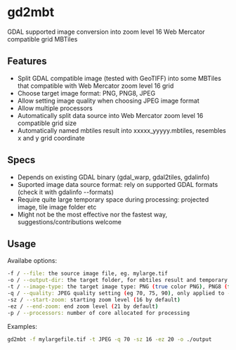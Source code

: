 # gd2mbt
GDAL supported image conversion into zoom level 16 Web Mercator compatible grid MBTiles

## Features
- Split GDAL compatible image (tested with GeoTIFF) into some MBTiles that compatible with Web Mercator zoom level 16 grid
- Choose target image format: PNG, PNG8, JPEG
- Allow setting image quality when choosing JPEG image format
- Allow multiple processors
- Automatically split data source into Web Mercator zoom level 16 compatible grid size
- Automatically named mbtiles result into xxxxx_yyyyy.mbtiles, resembles x and y grid coordinate

## Specs
- Depends on existing GDAL binary (gdal_warp, gdal2tiles, gdalinfo)
- Suported image data source format: rely on supported GDAL formats (check it with gdalinfo --formats)
- Require quite large temporary space during processing: projected image, tile image folder etc
- Might not be the most effective nor the fastest way, suggestions/contributions welcome

## Usage
Availabe options:
``` bash
-f / --file: the source image file, eg. mylarge.tif
-o / --output-dir: the target folder, for mbtiles result and temporary created files
-t / --image-type: the target image type: PNG (true color PNG), PNG8 (for 8 bit PNG), JPEG
-q / --quality: JPEG quality setting (eg 70, 75, 90), only applied to -t JPEG
-sz / --start-zoom: starting zoom level (16 by default)
-ez / --end-zoom: end zoom level (21 by default)
-p / --processors: number of core allocated for processing
```

Examples:
``` bash
gd2mbt -f mylargefile.tif -t JPEG -q 70 -sz 16 -ez 20 -o ./output
```
